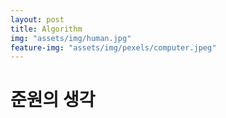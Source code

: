 ```yaml
---
layout: post
title: Algorithm
img: "assets/img/human.jpg"
feature-img: "assets/img/pexels/computer.jpeg"
---
```


# 준원의 생각